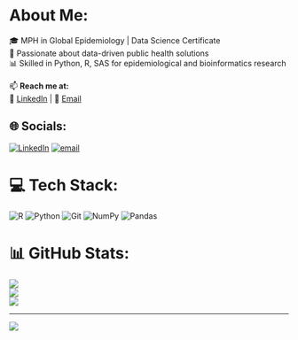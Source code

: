 # About Me:
🎓 MPH in Global Epidemiology | Data Science Certificate<br>🔬 Passionate about data-driven public health solutions<br>📊 Skilled in Python, R, SAS for epidemiological and bioinformatics research<br><br>📫 **Reach me at:**  <br>🔗 [LinkedIn](https://www.linkedin.com/in/sarabaji/) | 📧 [Email](mailto:sara.baji@emory.edu)  


## 🌐 Socials:
[![LinkedIn](https://img.shields.io/badge/LinkedIn-%230077B5.svg?logo=linkedin&logoColor=white)](https://linkedin.com/in/https://www.linkedin.com/in/sarabaji/) [![email](https://img.shields.io/badge/Email-D14836?logo=gmail&logoColor=white)](mailto:sara.baji@emory.edu) 

# 💻 Tech Stack:
![R](https://img.shields.io/badge/r-%23276DC3.svg?style=for-the-badge&logo=r&logoColor=white) ![Python](https://img.shields.io/badge/python-3670A0?style=for-the-badge&logo=python&logoColor=ffdd54) ![Git](https://img.shields.io/badge/git-%23F05033.svg?style=for-the-badge&logo=git&logoColor=white) ![NumPy](https://img.shields.io/badge/numpy-%23013243.svg?style=for-the-badge&logo=numpy&logoColor=white) ![Pandas](https://img.shields.io/badge/pandas-%23150458.svg?style=for-the-badge&logo=pandas&logoColor=white)
# 📊 GitHub Stats:
![](https://github-readme-stats.vercel.app/api?username=sarambaji&theme=radical&hide_border=false&include_all_commits=true&count_private=false)<br/>
![](https://nirzak-streak-stats.vercel.app/?user=sarambaji&theme=radical&hide_border=false)<br/>
![](https://github-readme-stats.vercel.app/api/top-langs/?username=sarambaji&theme=radical&hide_border=false&include_all_commits=true&count_private=false&layout=compact)

---
[![](https://visitcount.itsvg.in/api?id=sarambaji&icon=0&color=0)](https://visitcount.itsvg.in)

<!-- Proudly created with GPRM ( https://gprm.itsvg.in ) -->
